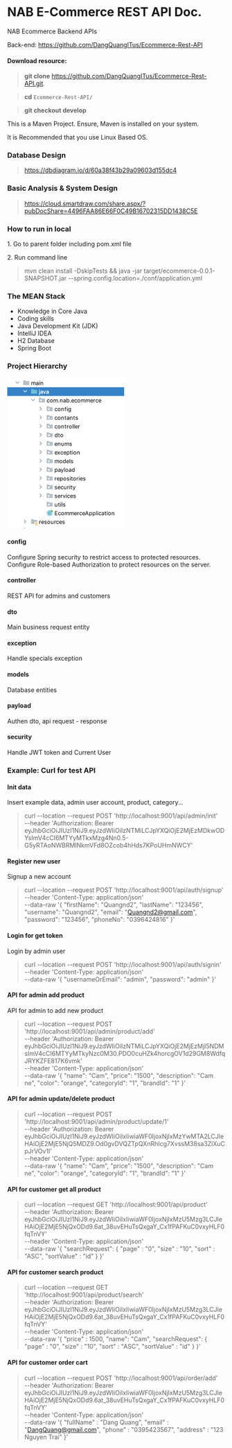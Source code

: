 # NAB E-Commerce REST API Doc.
NAB Ecommerce Backend APIs

Back-end: https://github.com/DangQuangITus/Ecommerce-Rest-API

#### Download resource:
> <b>git clone</b> https://github.com/DangQuangITus/Ecommerce-Rest-API.git.

> <b>cd</b> ```Ecommerce-Rest-API/```

> <b> git checkout develop </b>

<p>This is a Maven Project. Ensure, Maven is installed on your system.</p>
<p>It is Recommended that you use Linux Based OS.</p>


### Database Design
> https://dbdiagram.io/d/60a38f43b29a09603d155dc4

### Basic Analysis & System Design
> https://cloud.smartdraw.com/share.aspx/?pubDocShare=4496FAA86E66F0C49B16702315DD1438C5E

### How to run in local
<p>1. Go to parent folder including pom.xml file </p>
<p>2. Run command line </p> 

> mvn clean install -DskipTests && java -jar target/ecommerce-0.0.1-SNAPSHOT.jar --spring.config.location=./conf/application.yml


### The MEAN Stack
- Knowledge in Core Java 
- Coding skills
- Java Development Kit (JDK)
- IntelliJ IDEA 
- H2 Database
- Spring Boot

### Project Hierarchy
![img.png](img.png)

#### config 
Configure Spring security to restrict access to protected resources.
Configure Role-based Authorization to protect resources on the server.

#### controller
REST API for admins and customers

#### dto 
Main business request entity

#### exception
Handle specials exception

#### models
Database entities

#### payload
Authen dto, api request - response

#### security
Handle JWT token and Current User

### Example: Curl for test API
#### Init data
<p>Insert example data, admin user account, product, category...</p>

> curl --location --request POST 'http://localhost:9001/api/admin/init' \
   --header 'Authorization: Bearer eyJhbGciOiJIUzI1NiJ9.eyJzdWIiOiIzNTMiLCJpYXQiOjE2MjEzMDkwODYsImV4cCI6MTYyMTkxMzg4Nn0.5-G5yRTAoNWBRMlNkmVFd8OZcob4hHds7KPoUHmNWCY'

#### Register new user
<p>Signup a new account</p>

> curl --location --request POST 'http://localhost:9001/api/auth/signup' \
--header 'Content-Type: application/json' \
--data-raw '{
"firstName": "Quangnd2",
"lastName": "123456",
"username": "Quangnd2",
"email": "Quangnd2@gmail.com",
"password": "123456",
"phoneNo": "0396424816" }'

#### Login for get token
<p>Login by admin user</p>

> curl --location --request POST 'http://localhost:9001/api/auth/signin' \
--header 'Content-Type: application/json' \
--data-raw '{
"usernameOrEmail": "admin",
"password": "admin"
}'

#### API for admin add product
<p>API for admin to add new product </p>

> curl --location --request POST 'http://localhost:9001/api/admin/product/add' \
--header 'Authorization: Bearer eyJhbGciOiJIUzI1NiJ9.eyJzdWIiOiIzNTMiLCJpYXQiOjE2MjEzMjI5NDMsImV4cCI6MTYyMTkyNzc0M30.PDO0cuHZk4horcgOV1d29GM8WdfqJRYKZFE817K6vmk' \
--header 'Content-Type: application/json' \
--data-raw '{
"name": "Cam",
"price": "1500",
"description": "Cam ne",
"color": "orange",
"categoryId": "1",
"brandId": "1"
}'


#### API for admin update/delete product
> curl --location --request POST 'http://localhost:9001/api/admin/product/update/1' \
--header 'Authorization: Bearer eyJhbGciOiJIUzI1NiJ9.eyJzdWIiOiIxIiwiaWF0IjoxNjIxMzYwMTA2LCJleHAiOjE2MjE5NjQ5MDZ9.Od0gvDVQZTpQXnRhIcg7XvssM38sa3ZlXuCpJrVOv1I' \
--header 'Content-Type: application/json' \
--data-raw '{
"name": "Cam",
"price": "1500",
"description": "Cam ne",
"color": "orange",
"categoryId": "1",
"brandId": "1"
}'

#### API for customer get all product
> curl --location --request GET 'http://localhost:9001/api/product' \
--header 'Authorization: Bearer eyJhbGciOiJIUzI1NiJ9.eyJzdWIiOiIxIiwiaWF0IjoxNjIxMzU5Mzg3LCJleHAiOjE2MjE5NjQxODd9.6at_38uvEHuTsQxgaY_Cx1fPAFKuC0vxyHLF0fqTnVY' \
--header 'Content-Type: application/json' \
--data-raw '{
"searchRequest": {
"page" : "0",
"size" : "10",
"sort" : "ASC",
"sortValue" : "id"
}
}'

#### API for customer search product
>curl --location --request GET 'http://localhost:9001/api/product/search' \
--header 'Authorization: Bearer eyJhbGciOiJIUzI1NiJ9.eyJzdWIiOiIxIiwiaWF0IjoxNjIxMzU5Mzg3LCJleHAiOjE2MjE5NjQxODd9.6at_38uvEHuTsQxgaY_Cx1fPAFKuC0vxyHLF0fqTnVY' \
--header 'Content-Type: application/json' \
--data-raw '{
"price" : 1500,
"name": "Cam",
"searchRequest": {
"page" : "0",
"size" : "10",
"sort" : "ASC",
"sortValue" : "id"
}
}'
#### API for customer order cart

>curl --location --request POST 'http://localhost:9001/api/order/add' \
--header 'Authorization: Bearer eyJhbGciOiJIUzI1NiJ9.eyJzdWIiOiIxIiwiaWF0IjoxNjIxMzU5Mzg3LCJleHAiOjE2MjE5NjQxODd9.6at_38uvEHuTsQxgaY_Cx1fPAFKuC0vxyHLF0fqTnVY' \
--header 'Content-Type: application/json' \
--data-raw '{
    "fullName" : "Dang Quang",
    "email" : "DangQuang@gmail.com",
    "phone" : "0395423567",
    "address" : "123 Nguyen Trai"
}'

